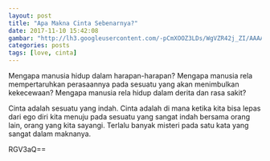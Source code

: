 ```yaml
---
layout: post
title: "Apa Makna Cinta Sebenarnya?"
date: 2017-11-10 15:42:08
gambar: "http://lh3.googleusercontent.com/-pCmXOOZ3LDs/WgVZR42j_ZI/AAAAAAAACq8/4rnpKuSDi_UI8ZXF7IZ5YKXs8oHhcmXTwCLcBGAs/s900/sunset-hands-love-woman.jpg"
categories: posts
tags: [love, cinta]
---
```


Mengapa manusia hidup dalam harapan-harapan? Mengapa manusia rela mempertaruhkan perasaannya pada sesuatu yang akan menimbulkan kekecewaan? Mengapa manusia rela hidup dalam derita dan rasa sakit?

Cinta adalah sesuatu yang indah. Cinta adalah di mana ketika kita bisa lepas dari ego diri kita menuju pada sesuatu yang sangat indah bersama orang lain, orang yang kita sayangi. Terlalu banyak misteri pada satu kata yang sangat dalam maknanya.

RGV3aQ==